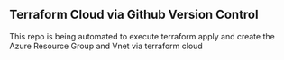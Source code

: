 ## Terraform Cloud via Github Version Control

This repo is being automated to execute terraform apply and create the Azure Resource Group and Vnet via terraform cloud
